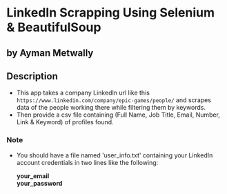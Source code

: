 # LinkedIn Scrapping Using Selenium & BeautifulSoup

## by Ayman Metwally

## Description

* This app takes a company LinkedIn url like this `https://www.linkedin.com/company/epic-games/people/` and scrapes data of the people working there while filtering them by keywords.
* Then provide a csv file containing (Full Name, Job Title, Email, Number, Link & Keyword) of profiles found.

### Note

* You should have a file named 'user_info.txt' containing your LinkedIn account credentials in two lines like the following:

   **your_email**  
   **your_password**
